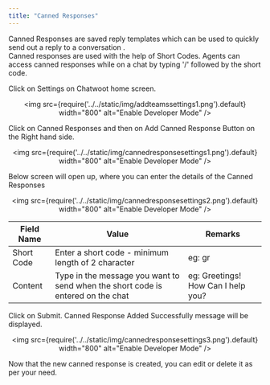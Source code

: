 ```yaml
---
title: "Canned Responses"
---
```

Canned Responses are saved reply templates which can be used to quickly send out a reply to a conversation .  
Canned responses are used with the help of Short Codes. Agents can access canned responses while on a chat by typing '/' followed by the short code.  

Click on Settings on Chatwoot home screen.

<div align="center">

<img src={require('../../static/img/addteamssettings1.png').default} width="800" alt="Enable Developer Mode" />

</div>

Click on Canned Responses and then on Add Canned Response Button on the Right hand side.
<div align="center">

<img src={require('../../static/img/cannedresponsesettings1.png').default} width="800" alt="Enable Developer Mode" />

</div>
Below screen will open up, where you can enter the details of the Canned Responses
<div align="center">

<img src={require('../../static/img/cannedresponsesettings2.png').default} width="800" alt="Enable Developer Mode" />

</div>

| Field Name | Value                                                                            | Remarks                            |
|------------|----------------------------------------------------------------------------------|------------------------------------|
| Short Code | Enter a short code - minimum length of 2 character                               | eg: gr                             |
| Content    | Type in the message you want to send when the short code is entered on the chat  | eg: Greetings! How Can I help you? |

Click on Submit.
Canned Response Added Successfully message will be displayed. 
<div align="center">

<img src={require('../../static/img/cannedresponsesettings3.png').default} width="800" alt="Enable Developer Mode" />

</div>
Now that the new canned response is created, you can edit or delete it as per your need.